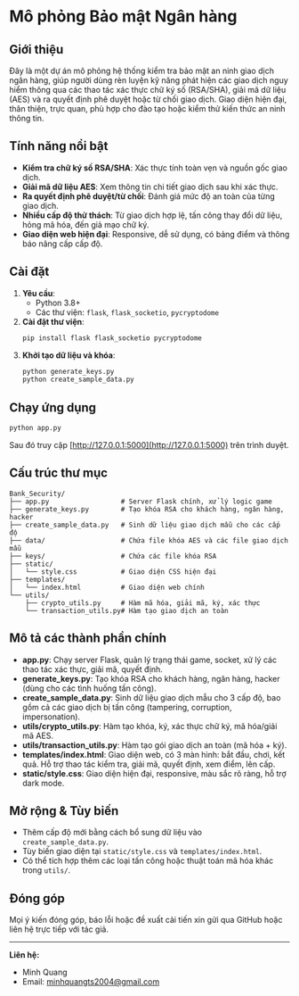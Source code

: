 # Mô phỏng Bảo mật Ngân hàng

## Giới thiệu

Đây là một dự án mô phỏng hệ thống kiểm tra bảo mật an ninh giao dịch ngân hàng, giúp người dùng rèn luyện kỹ năng phát hiện các giao dịch nguy hiểm thông qua các thao tác xác thực chữ ký số (RSA/SHA), giải mã dữ liệu (AES) và ra quyết định phê duyệt hoặc từ chối giao dịch. Giao diện hiện đại, thân thiện, trực quan, phù hợp cho đào tạo hoặc kiểm thử kiến thức an ninh thông tin.

## Tính năng nổi bật
- **Kiểm tra chữ ký số RSA/SHA**: Xác thực tính toàn vẹn và nguồn gốc giao dịch.
- **Giải mã dữ liệu AES**: Xem thông tin chi tiết giao dịch sau khi xác thực.
- **Ra quyết định phê duyệt/từ chối**: Đánh giá mức độ an toàn của từng giao dịch.
- **Nhiều cấp độ thử thách**: Từ giao dịch hợp lệ, tấn công thay đổi dữ liệu, hỏng mã hóa, đến giả mạo chữ ký.
- **Giao diện web hiện đại**: Responsive, dễ sử dụng, có bảng điểm và thông báo nâng cấp cấp độ.

## Cài đặt
1. **Yêu cầu**:
   - Python 3.8+
   - Các thư viện: `flask`, `flask_socketio`, `pycryptodome`
2. **Cài đặt thư viện**:
   ```bash
   pip install flask flask_socketio pycryptodome
   ```
3. **Khởi tạo dữ liệu và khóa**:
   ```bash
   python generate_keys.py
   python create_sample_data.py
   ```

## Chạy ứng dụng
```bash
python app.py
```
Sau đó truy cập [http://127.0.0.1:5000](http://127.0.0.1:5000) trên trình duyệt.

## Cấu trúc thư mục
```
Bank_Security/
├── app.py                  # Server Flask chính, xử lý logic game
├── generate_keys.py        # Tạo khóa RSA cho khách hàng, ngân hàng, hacker
├── create_sample_data.py   # Sinh dữ liệu giao dịch mẫu cho các cấp độ
├── data/                   # Chứa file khóa AES và các file giao dịch mẫu
├── keys/                   # Chứa các file khóa RSA
├── static/
│   └── style.css           # Giao diện CSS hiện đại
├── templates/
│   └── index.html          # Giao diện web chính
└── utils/
    ├── crypto_utils.py     # Hàm mã hóa, giải mã, ký, xác thực
    └── transaction_utils.py# Hàm tạo giao dịch an toàn
```

## Mô tả các thành phần chính
- **app.py**: Chạy server Flask, quản lý trạng thái game, socket, xử lý các thao tác xác thực, giải mã, quyết định.
- **generate_keys.py**: Tạo khóa RSA cho khách hàng, ngân hàng, hacker (dùng cho các tình huống tấn công).
- **create_sample_data.py**: Sinh dữ liệu giao dịch mẫu cho 3 cấp độ, bao gồm cả các giao dịch bị tấn công (tampering, corruption, impersonation).
- **utils/crypto_utils.py**: Hàm tạo khóa, ký, xác thực chữ ký, mã hóa/giải mã AES.
- **utils/transaction_utils.py**: Hàm tạo gói giao dịch an toàn (mã hóa + ký).
- **templates/index.html**: Giao diện web, có 3 màn hình: bắt đầu, chơi, kết quả. Hỗ trợ thao tác kiểm tra, giải mã, quyết định, xem điểm, lên cấp.
- **static/style.css**: Giao diện hiện đại, responsive, màu sắc rõ ràng, hỗ trợ dark mode.

## Mở rộng & Tùy biến
- Thêm cấp độ mới bằng cách bổ sung dữ liệu vào `create_sample_data.py`.
- Tùy biến giao diện tại `static/style.css` và `templates/index.html`.
- Có thể tích hợp thêm các loại tấn công hoặc thuật toán mã hóa khác trong `utils/`.

## Đóng góp
Mọi ý kiến đóng góp, báo lỗi hoặc đề xuất cải tiến xin gửi qua GitHub hoặc liên hệ trực tiếp với tác giả.

---
**Liên hệ:**
- Minh Quang
- Email: minhquangts2004@gmail.com 
